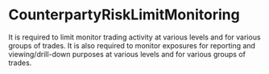 # CounterpartyRiskLimitMonitoring
It is required to limit monitor trading activity at various levels and for various groups of trades. It is also required to monitor exposures for reporting and viewing/drill-down purposes at various levels and for various groups of trades.
